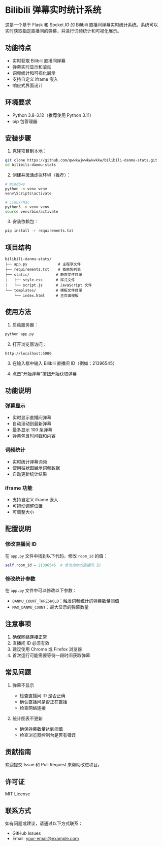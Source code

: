 # Bilibili 弹幕实时统计系统

这是一个基于 Flask 和 Socket.IO 的 Bilibili 直播间弹幕实时统计系统。系统可以实时获取指定直播间的弹幕，并进行词频统计和可视化展示。

## 功能特点

- 实时获取 Bilibili 直播间弹幕
- 弹幕实时显示和滚动
- 词频统计和可视化展示
- 支持自定义 iframe 嵌入
- 响应式界面设计

## 环境要求

- Python 3.8-3.12（推荐使用 Python 3.11）
- pip 包管理器

## 安装步骤

1. 克隆项目到本地：
```bash
git clone https://github.com/qwwkwjwwkwkwkkw/bilibili-danmu-stats.git
cd bilibili-danmu-stats
```

2. 创建并激活虚拟环境（推荐）：
```bash
# Windows
python -m venv venv
venv\Scripts\activate

# Linux/Mac
python3 -m venv venv
source venv/bin/activate
```

3. 安装依赖包：
```bash
pip install -r requirements.txt
```

## 项目结构

```
bilibili-danmu-stats/
├── app.py              # 主程序文件
├── requirements.txt    # 依赖包列表
├── static/            # 静态文件目录
│   ├── style.css      # 样式文件
│   └── script.js      # JavaScript 文件
└── templates/         # 模板文件目录
    └── index.html     # 主页面模板
```

## 使用方法

1. 启动服务器：
```bash
python app.py
```

2. 打开浏览器访问：
```
http://localhost:5000
```

3. 在输入框中输入 Bilibili 直播间 ID（例如：21396545）

4. 点击"开始弹幕"按钮开始获取弹幕

## 功能说明

### 弹幕显示
- 实时显示直播间弹幕
- 自动滚动到最新弹幕
- 最多显示 100 条弹幕
- 弹幕包含时间戳和内容

### 词频统计
- 实时统计弹幕词频
- 使用柱状图展示词频数据
- 自动更新统计结果

### iframe 功能
- 支持自定义 iframe 嵌入
- 可拖动调整位置
- 可调整大小

## 配置说明

### 修改直播间 ID
在 `app.py` 文件中找到以下代码，修改 `room_id` 的值：
```python
self.room_id = 21396545  # 修改为你的直播间 ID
```

### 修改统计参数
在 `app.py` 文件中可以修改以下参数：
- `DANMU_COUNT_THRESHOLD`：触发词频统计的弹幕数量阈值
- `MAX_DANMU_COUNT`：最大显示的弹幕数量

## 注意事项

1. 确保网络连接正常
2. 直播间 ID 必须有效
3. 建议使用 Chrome 或 Firefox 浏览器
4. 首次运行可能需要等待一段时间获取弹幕

## 常见问题

1. 弹幕不显示
   - 检查直播间 ID 是否正确
   - 确认直播间是否正在直播
   - 检查网络连接

2. 统计图表不更新
   - 确保弹幕数量达到阈值
   - 检查浏览器控制台是否有错误

## 贡献指南

欢迎提交 Issue 和 Pull Request 来帮助改进项目。

## 许可证

MIT License

## 联系方式

如有问题或建议，请通过以下方式联系：
- GitHub Issues
- Email: your-email@example.com 
